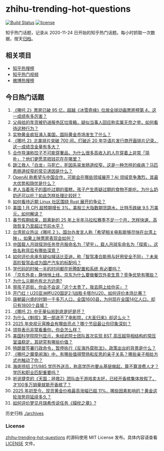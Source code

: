 # zhihu-trending-hot-questions

[![Build Status](https://github.com/justjavac/zhihu-trending-hot-questions/workflows/ci/badge.svg?branch=master)](https://github.com/justjavac/zhihu-trending-hot-questions/actions)
[![license](https://img.shields.io/github/license/justjavac/zhihu-trending-hot-questions)](https://github.com/justjavac/zhihu-trending-hot-questions/blob/master/LICENSE)

知乎热门话题，记录从 2020-11-24
日开始的知乎热门话题。每小时抓取一次数据，按天[归档](./archives)。

## 相关项目

- [知乎热搜榜](https://github.com/justjavac/zhihu-trending-top-search)
- [知乎热门视频](https://github.com/justjavac/zhihu-trending-hot-video)
- [微博热搜榜](https://github.com/justjavac/weibo-trending-hot-search)

## 今日热门话题

<!-- BEGIN -->
<!-- 最后更新时间 Thu Feb 13 2025 02:31:32 GMT+0800 (China Standard Time) -->

1. [《哪吒 2》票房已破 95 亿，超越《冰雪奇缘》位居全球动画票房榜第 4，这一成绩有多厉害？](https://www.zhihu.com/question/12027514929)
1. [父母给的年货被扔进服务区垃圾箱，疑似当事人回应称实属无奈之举，如何看待这种行为？](https://www.zhihu.com/question/11827129609)
1. [实物黄金疯狂涌入美国，国际黄金市场发生了什么？](https://www.zhihu.com/question/11788535610)
1. [《哪吒 2》北美排片突破 700 间，打破近 20 年华语片发行商开画排片记录，这一成绩含金量有多大？](https://www.zhihu.com/question/12040197174)
1. [合作导演称饺子不可能穿奢品，为什么很多高收入的人在穿着上非常「简朴」？他们更愿意把钱花在在哪里？](https://www.zhihu.com/question/11811496132)
1. [跳江救人「白龙」马死亡，死因系突发肠道绞窄，这是一种怎样的疾病？马匹患肠道绞窄的常见诱因是什么？](https://www.zhihu.com/question/11974725475)
1. [OpenAI 称希望与中国合作，可能会在哪些领域展开？AI 领域竞争激烈，其最大优势和隐忧是什么？](https://www.zhihu.com/question/11985031817)
1. [老人当着孩子的面吃过期的蛋糕，孩子产生质疑过期的食物不能吃，为什么奶奶还可以吃？如此怎样处理比较好？](https://www.zhihu.com/question/10832953478)
1. [如何看待近期 Linux 社区围绕 Rust 展开的争论？](https://www.zhihu.com/question/11940762516)
1. [美国 1 月 CPI 超预期增长 3%，美股三大指数期货跳水，比特币跌破 9.5 万美元，如何解读？](https://www.zhihu.com/question/12046273773)
1. [春节假期结束，距离新的 25 年上半年马拉松赛季不足一个月，怎样快速、高效恢复乃至超过节前水平？](https://www.zhihu.com/question/11144043211)
1. [台湾民众热议《哪吒 2 》，国台办发言人称「希望相关电影能够尽快在台湾上映」，如果上映票房表现会如何？](https://www.zhihu.com/question/12007155020)
1. [中国载人月球探测任务登月服命名为「望宇」，载人月球车命名为「探索」，这些名称背后有哪些深意？](https://www.zhihu.com/question/11981860892)
1. [如何评价余承东疑似喊话比亚迪，称「智驾凑合能用与好用安全不同」？未来高阶智驾会成为国产汽车的标配吗？](https://www.zhihu.com/question/11904160750)
1. [学代码的时候一半的时间都在折腾配置和系统,有必要吗？](https://www.zhihu.com/question/8435690673)
1. [「京东外卖」静悄悄上线，京东为什么要做餐饮外卖生意？竞争优势有哪些？](https://www.zhihu.com/question/11511690178)
1. [为什么元朝也有北方边患?](https://www.zhihu.com/question/11046133721)
1. [带孩子逛街，你会不会说「这个太贵了，我去网上给你买」？](https://www.zhihu.com/question/11699277300)
1. [开门红！U20亚洲杯U20国足2:1战胜卡塔尔U20，如何评价本场比赛？](https://www.zhihu.com/question/12044929294)
1. [唐朝最兴盛的时期一千多万人口，全国1600县，为何现在全国14亿人口，却只有1800个县城？](https://www.zhihu.com/question/11204460564)
1. [《哪吒 2》中无量仙翁到底是好是坏？](https://www.zhihu.com/question/11766338153)
1. [为什么《魁拔》第一部进不了电影院，《大圣归来》却这么火？](https://www.zhihu.com/question/33043288)
1. [2025 年央视元宵晚会有哪些亮点？哪个节目最让你印象深刻？](https://www.zhihu.com/question/12037681290)
1. [领导表示非常看重你，你会怎么样？](https://www.zhihu.com/question/662706135)
1. [美国科学院院刊显示，朱经武院士团队首次实现 BST 高压超导相结构的常压室温稳定，其研究有哪些价值？](https://www.zhihu.com/question/11915449278)
1. [特朗普签署行政命令，暂停执行《反海外腐败法》，政策出台的背景是什么？](https://www.zhihu.com/question/11887901298)
1. [《哪吒之魔童闹海》中，有哪些值得赞扬和反思的亲子关系？哪些亲子相处方式也触动了你？](https://www.zhihu.com/question/11161203483)
1. [海底捞招 211/985 学历外送员，称高学历也要从基层做起，算不算浪费人才？学历和职业匹配重要吗？](https://www.zhihu.com/question/11988383363)
1. [听说捷克的《天国：拯救2》团队由于游戏卖太好，已经开香槟集体放假了，才100多万销量就能开香槟了？](https://www.zhihu.com/question/11923484259)
1. [2025 年初至今，现货黄金价格最高涨幅已超 11%，哪些因素影响的？黄金这轮涨势将延续多久？](https://www.zhihu.com/question/11897359810)
1. [如何评价梦见月瑞希传说任务《貘枕之章》?](https://www.zhihu.com/question/11992607297)

<!-- END -->

历史归档 [./archives](./archives)

### License

[zhihu-trending-hot-questions](https://github.com/justjavac/zhihu-trending-hot-questions)
的源码使用 MIT License 发布。具体内容请查看 [LICENSE](./LICENSE) 文件。
